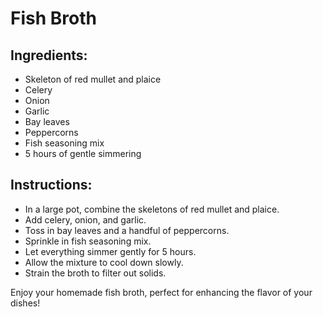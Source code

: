 # Fish Broth

## Ingredients:
- Skeleton of red mullet and plaice
- Celery
- Onion
- Garlic
- Bay leaves
- Peppercorns
- Fish seasoning mix
- 5 hours of gentle simmering

## Instructions:
- In a large pot, combine the skeletons of red mullet and plaice.
- Add celery, onion, and garlic.
- Toss in bay leaves and a handful of peppercorns.
- Sprinkle in fish seasoning mix.
- Let everything simmer gently for 5 hours.
- Allow the mixture to cool down slowly.
- Strain the broth to filter out solids.

Enjoy your homemade fish broth, perfect for enhancing the flavor of your dishes!
```
